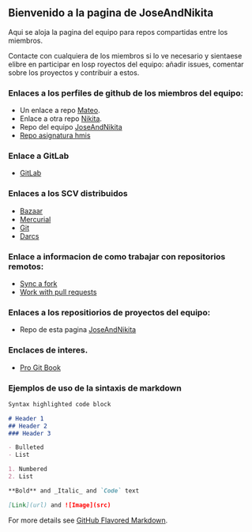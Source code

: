 ﻿## Bienvenido a la pagina de JoseAndNikita

Aqui se aloja la pagina del equipo para repos compartidas entre los miembros.

Contacte con cualquiera de los miembros si lo ve necesario y sientaese elibre en participar en losp royectos del equipo: añadir issues, comentar sobre los proyectos y contribuir a estos.

### Enlaces a los perfiles de github de los miembros del equipo:

- Un enlace a repo [Mateo](https://github.com/jmmateo14).
- Enlace a otra repo [Nikita](https://github.com/panteleevnikita).
- Repo del equipo [JoseAndNikita](https://github.com/JoseAndNikita)
- [Repo asignatura hmis](http://gitlabdoc.ual.es/root/hmis2017.git)

### Enlace a GitLab
- [GitLab]( https://about.gitlab.com/)

### Enlaces a los SCV distribuidos

- [Bazaar](http://bazaar.canonical.com/en/)
- [Mercurial](https://www.mercurial-scm.org/)
- [Git](https://git-scm.com/)
- [Darcs]([http://darcs.net/)

### Enlace a informacion de como trabajar con repositorios remotos:
- [Sync a fork](https://help.github.com/articles/fork-a-repo/)
- [Work with pull requests](https://help.github.com/articles/about-pull-requests/)

### Enlaces a los repositiorios de proyectos del equipo:

- Repo de esta pagina [JoseAndNikita](https://github.com/JoseAndNikita/hmis2017)

### Enclaces de interes. 

- [Pro Git Book](httsp://git-scm.com/book/es/)

### Ejemplos de uso de la sintaxis de markdown

```markdown
Syntax highlighted code block

# Header 1
## Header 2
### Header 3

- Bulleted
- List

1. Numbered
2. List

**Bold** and _Italic_ and `Code` text

[Link](url) and ![Image](src)
```

For more details see [GitHub Flavored Markdown](https://guides.github.com/features/mastering-markdown/).
